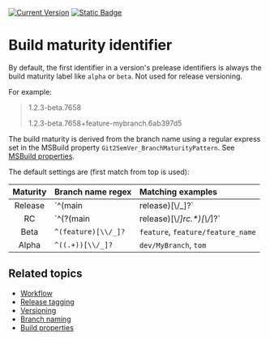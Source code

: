 ﻿---
uid: maturity-identifier
---

[![Current Version](https://img.shields.io/nuget/v/NoeticTools.Git2SemVer.MSBuild?label=Git2SemVer.MSBuild)](https://www.nuget.org/packages/NoeticTools.Git2SemVer.MsBuild)
<a href="https://github.com/NoeticTools/Git2SemVer">
  ![Static Badge](https://img.shields.io/badge/GitHub%20project-944248?logo=github)
</a>

# Build maturity identifier

By default, the first identifier in a version's prelease identifiers is always the build maturity label like `alpha` or `beta`.
Not used for release versioning.

For example:

> 1.2.3-beta.7658
>
> 1.2.3-beta.7658+feature-mybranch.6ab397d5

The build maturity is derived from the branch name using a regular express set in the MSBuild property `Git2SemVer_BranchMaturityPattern`.
See [MSBuild properties](xref:versioning-msbuild-properties).

The default settings are (first match from top is used):

| Maturity | Branch name regex                         | Matching examples  |
| :---:    |:---                                       |:---                |
| Release  | `^(main|release)[\\/_]?`                  | `main`, `release`, `release/release_name` |
| RC       | `^(?<rc>(main|release)[\\/_]rc.*)[\\/_]?` | `main/rc`, `release/rc5`  |
| Beta     | `^(feature)[\\/_]?`                       | `feature`, `feature/feature_name`  |
| Alpha    | `^((.+))[\\/_]?`                          | `dev/MyBranch`, `tom` |


## Related topics

* [Workflow](xref:workflow)
* [Release tagging](xref:release-tagging)
* [Versioning](xref:versioning)
* [Branch naming](xref:branch-naming)
* [Build properties](xref:versioning-msbuild-properties)

